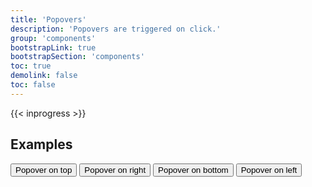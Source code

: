 ```yaml
---
title: 'Popovers'
description: 'Popovers are triggered on click.'
group: 'components'
bootstrapLink: true
bootstrapSection: 'components'
toc: true
demolink: false
toc: false
---
```


{{< inprogress >}}

## Examples

<button type="button" class="btn btn-primary" data-container="body" data-toggle="popover" data-placement="top" data-content="Vivamus sagittis lacus vel augue laoreet rutrum faucibus.">
    Popover on top
</button>
<button type="button" class="btn btn-secondary" data-container="body" data-toggle="popover" data-placement="right" data-content="Vivamus sagittis lacus vel augue laoreet rutrum faucibus.">
    Popover on right
</button>
<button type="button" class="btn btn-danger" data-container="body" data-toggle="popover" data-placement="bottom" data-content="Vivamus
sagittis lacus vel augue laoreet rutrum faucibus.">
    Popover on bottom
</button>
<button type="button" class="btn btn-info" data-container="body" data-toggle="popover" data-placement="left" data-content="Vivamus sagittis lacus vel augue laoreet rutrum faucibus.">
    Popover on left
</button>

